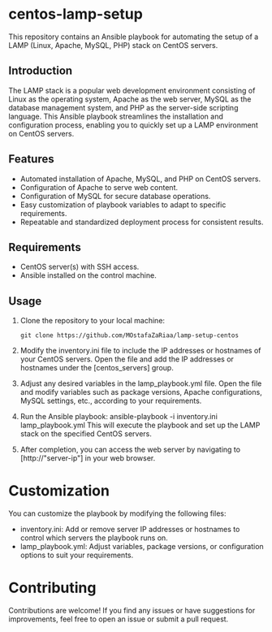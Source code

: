 # centos-lamp-setup

This repository contains an Ansible playbook for automating the setup of a LAMP (Linux, Apache, MySQL, PHP) stack on CentOS servers.

## Introduction

The LAMP stack is a popular web development environment consisting of Linux as the operating system, Apache as the web server, MySQL as the database management system, and PHP as the server-side scripting language. This Ansible playbook streamlines the installation and configuration process, enabling you to quickly set up a LAMP environment on CentOS servers.

## Features

- Automated installation of Apache, MySQL, and PHP on CentOS servers.
- Configuration of Apache to serve web content.
- Configuration of MySQL for secure database operations.
- Easy customization of playbook variables to adapt to specific requirements.
- Repeatable and standardized deployment process for consistent results.

## Requirements

- CentOS server(s) with SSH access.
- Ansible installed on the control machine.

## Usage

1. Clone the repository to your local machine:

   ```shell
   git clone https://github.com/MOstafaZaRiaa/lamp-setup-centos
2. Modify the inventory.ini file to include the IP addresses or hostnames of your CentOS servers. Open the file and add the IP addresses or hostnames under the [centos_servers] group.
3. Adjust any desired variables in the lamp_playbook.yml file. Open the file and modify variables such as package versions, Apache configurations, MySQL settings, etc., according to your requirements.
4. Run the Ansible playbook:
   ansible-playbook -i inventory.ini lamp_playbook.yml
   This will execute the playbook and set up the LAMP stack on the specified CentOS servers.
5. After completion, you can access the web server by navigating to [http://"server-ip"] in your web browser.
# Customization
You can customize the playbook by modifying the following files:

- inventory.ini: Add or remove server IP addresses or hostnames to control which servers the playbook runs on.
- lamp_playbook.yml: Adjust variables, package versions, or configuration options to suit your requirements.
# Contributing
Contributions are welcome! If you find any issues or have suggestions for improvements, feel free to open an issue or submit a pull request.   
 
